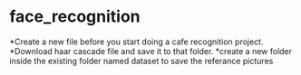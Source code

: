 # face_recognition
*Create a new file before you start doing a cafe recognition project.
*Download haar cascade file and save it to that folder.
*create a new folder inside the existing folder named dataset to save the referance pictures
